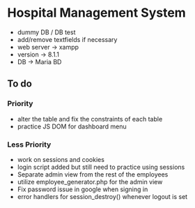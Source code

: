 # Hospital Management System

- dummy DB / DB test
- add/remove textfields if necessary
- web server -> xampp
- version -> 8.1.1
- DB -> Maria BD



## To do

### Priority
- alter the table and fix the constraints of each table
- practice JS DOM for dashboard menu 

### Less Priority
- work on sessions and cookies
- login script added but still need to practice using sessions
- Separate admin view from the rest of the employees
- utilize employee_generator.php for the admin view
- Fix password issue in google when signing in
- error handlers for session_destroy() whenever logout is set